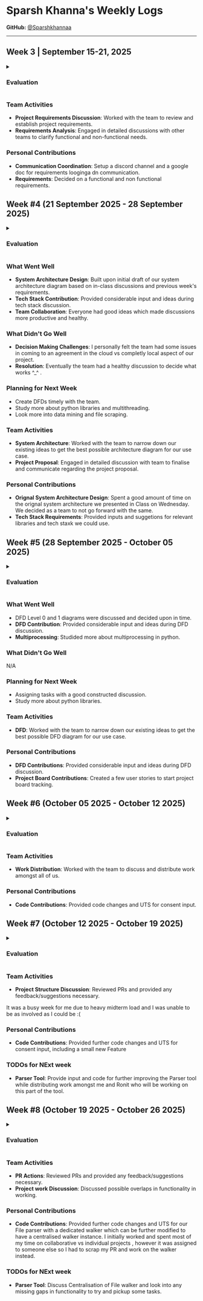 # Sparsh Khanna's Weekly Logs

**GitHub:** [@Sparshkhannaa](https://github.com/Sparshkhannaa)

---

## Week 3 | September 15-21, 2025

<details>
  <summary><h3>Evaluation</h3></summary>

![E71811CD-4677-4DC1-BE84-21A49EC3229B](https://github.com/user-attachments/assets/995a966b-8f6a-428f-9ba1-327201ed5232)


</details>

### Team Activities
- **Project Requirements Discussion**: Worked with the team to review and establish project requirements.  
- **Requirements Analysis**: Engaged in detailed discussions with other teams to clarify functional and non-functional needs.  

### Personal Contributions
- **Communication Coordination**: Setup a discord channel and a google doc for requirements looginga dn communication.  
- **Requirements**: Decided on a functional and non functional requirements.



## Week #4 (21 September 2025 - 28 September 2025)
<details>
  <summary><h3>Evaluation</h3></summary>
  
---![9C9A62FC-929A-4852-AC3B-1A2BD66E10E5](https://github.com/user-attachments/assets/5cb2e290-764d-47c9-8f93-9110210ea25b)

</details>

### What Went Well
  - **System Architecture Design**: Built upon initial draft of our system architecture diagram based on in-class discussions and previous week's requirements.
  - **Tech Stack Contribution**: Provided considerable input and ideas during tech stack discussion.
  - **Team Collaboration**: Everyone had good ideas which made discussions more productive and healthy.

  ### What Didn't Go Well
  - **Decision Making Challenges**: I personally felt the team had some issues in coming to an agreement in the cloud vs completly local aspect of our project.
  - **Resolution**: Eventually the team had a healthy discussion to decide what works ^_^ .

  ### Planning for Next Week
  - Create DFDs timely with the team.
  - Study more about python libraries and multithreading.
  - Look more into data mining and file scraping.
### Team Activities
- **System Architecture**: Worked with the team to narrow down our existing ideas to get the best possible architecture diagram for our use case.  
- **Project Proposal**: Engaged in detailed discussion with team to finalise and communicate regarding the project proposal.  

### Personal Contributions
- **Orignal System Architecture Design**: Spent a good amount of time on the orignal system architecture we presented in Class on Wednesday. We decided as a team to not go forward with the same.  
- **Tech Stack Requirements**: Provided inputs and suggetions for relevant libraries and tech staxk we could use.


## Week #5 (28 September 2025 - October 05 2025)
<details>
  <summary><h3>Evaluation</h3></summary>


![99D1327B-6DFA-468A-B910-537E28AEBB96](https://github.com/user-attachments/assets/0929edc8-c0cd-41cc-a686-e2c6a08d8088)
</details>

### What Went Well
  - DFD Level 0 and 1 diagrams were discussed and decided upon in time.
  - **DFD Contribution**: Provided considerable input and ideas during DFD discussion.
  - **Multiprocessing**: Studided more about multiprocessing in python.

  ### What Didn't Go Well
N/A
  ### Planning for Next Week
  - Assigning tasks with a good constructed discussion.
  - Study more about python libraries.

### Team Activities
- **DFD**: Worked with the team to narrow down our existing ideas to get the best possible DFD diagram for our use case.  

### Personal Contributions
- **DFD Contributions**: Provided considerable input and ideas during DFD discussion. 
- **Project Board Contributions**: Created a few user stories to start project board tracking.

## Week #6 (October 05 2025 - October 12 2025)
<details>
  <summary><h3>Evaluation</h3></summary>
<img width="1108" height="625" alt="image" src="https://github.com/user-attachments/assets/fe99909d-563e-4efe-a40d-759b79a2f5d9" />

</details>

### Team Activities
- **Work Distribution**: Worked with the team to discuss and distribute work amongst all of us.  

### Personal Contributions
- **Code Contributions**: Provided code changes and UTS for consent input. 

## Week #7 (October 12 2025 - October 19 2025)
<details>
  <summary><h3>Evaluation</h3></summary>
  
<img width="662" height="706" alt="image" src="https://github.com/user-attachments/assets/225a3179-d099-4222-9071-e4b0f34121c5" />


</details>

### Team Activities
- **Project Structure Discussion**: Reviewed PRs and provided any feedback/suggestions necessary.  

It was a busy week for me due to heavy midterm load and I was unable to be as involved as I could be :(

### Personal Contributions
- **Code Contributions**: Provided further code changes and UTS for consent input, including a small new Feature

### TODOs for NExt week 
- **Parser Tool**: Provide input and code for further improving the Parser tool while distributing work amongst me and Ronit who will be working on this part of the tool.


## Week #8 (October 19 2025 - October 26 2025)
<details>
  <summary><h3>Evaluation</h3></summary>
  
</details>

### Team Activities
- **PR Actions**: Reviewed PRs and provided any feedback/suggestions necessary.  
- **Project work Discussion**: Discussed possible overlaps in functionality in working.


### Personal Contributions
- **Code Contributions**: Provided further code changes and UTS for our File parser with a dedicated walker which can be further modified to have a centralised walker instance. I initially worked and spent most of my time on collaborative vs individual projects , however it was assigned to someone else so I had to scrap my PR and work on the walker instead.

### TODOs for NExt week 
- **Parser Tool**:  Discuss Centralisation of File walker and look into any missing gaps in functionality to try and pickup some tasks.